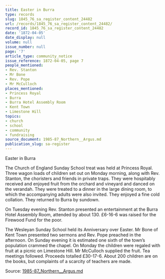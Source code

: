 ```yaml
---
title: Easter in Burra
type: records
slug: 1845_76_sa_register_content_24482
url: /records/1845_76_sa_register_content_24482/
record_id: 1845_76_sa_register_content_24482
date: '1872-04-05'
date_display: null
volume: null
issue_number: null
page: '7'
article_type: community_notice
issue_reference: 1872-04-05, page 7
people_mentioned:
- Rev. Stanton
- Mr Bone
- Rev. Pope
- Mr McCulloch
places_mentioned:
- Princess Royal
- Burra
- Burra Hotel Assembly Room
- Kent Town
- Limestone Hill
topics:
- church
- school
- community
- fundraising
source_document: 1985-87_Northern__Argus.md
publication_slug: sa-register
---
```


Easter in Burra

The Church of England Sunday School treat was held at Princess Royal.  Three wagon loads of children set out on Monday morning, along with Rev. Stanton, the choristers and friends in private traps.  They were hospitably received and enjoyed fruit from the orchard and vineyard and danced on the verandah.  They were treated to a dinner in the large dining room, to which the accompanying adults were also invited.  They enjoyed a fine cold collation.  They returned to Burra by sundown.

On Tuesday evening Rev. Stanton presented an entertainment at the Burra Hotel Assembly Room, attended by about 130.  £6-16-6 was raised for the Firewood Fund for the poor.

The Wesleyan Sunday School held its Anniversary over Easter.  Mr Bone of Kent Town presented two sermons and Rev. Pope preached in the afternoon.  On Sunday evening it is estimated one sixth of the town’s population crammed the chapel.  On Monday the children were regaled with fruit at a picnic on Limestone Hill.  Mr McCulloch supplied the fruit.  Tea meetings followed.  Proceeds totalled £30-17-6.  About 200 children are on the books, but complaints of a scarcity of teachers are made.

Source: [1985-87_Northern__Argus.md](/downloads/markdown/1985-87_Northern__Argus.md)
